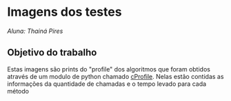 # Imagens dos testes

*Aluna: Thainá Pires*

## Objetivo do trabalho

Estas imagens são prints do "profile" dos algoritmos que foram obtidos através de um modulo de python chamado [cProfile](https://docs.python.org/2/library/profile.html).
Nelas estão contidas as informações da quantidade de chamadas e o tempo levado para cada método 
